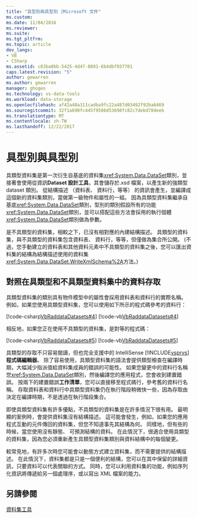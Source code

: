 ```yaml
---
title: "具型別與具型別 |Microsoft 文件"
ms.custom: 
ms.date: 11/04/2016
ms.reviewer: 
ms.suite: 
ms.tgt_pltfrm: 
ms.topic: article
dev_langs:
- VB
- CSharp
ms.assetid: c83ba0bb-5425-4d47-8891-6b4dbf937701
caps.latest.revision: "5"
author: gewarren
ms.author: gewarren
manager: ghogen
ms.technology: vs-data-tools
ms.workload: data-storage
ms.openlocfilehash: af42a48a311cadba9fc22a487d03492f92ba6469
ms.sourcegitcommit: 32f1a690fc445f9586d53698fc82c7debd784eeb
ms.translationtype: MT
ms.contentlocale: zh-TW
ms.lasthandoff: 12/22/2017
---
```

# <a name="typed-vs-untyped-datasets"></a>具型別與具型別
具類型資料集是第一次衍生自基底的資料集<xref:System.Data.DataSet>類別，並接著會使用從資訊**Dataset 設計工具**，其會儲存於.xsd 檔案，以產生新的強類型 dataset 類別。 從結構描述 （資料表、 資料行，等等） 的資訊會產生，並編譯成這個新的資料集類別，當做第一級物件和屬性的一組。 因為具類型資料集繼承自基底<xref:System.Data.DataSet>類別，型別的類別假設所有的功能<xref:System.Data.DataSet>類別，並可以搭配這些方法會採用的執行個體<xref:System.Data.DataSet>類別做為參數。  
  
 是不具類型的資料集，相較之下，已沒有相對應的內建結構描述。 具類型的資料集，與不具類型的資料集包含資料表、 資料行，等等，但僅做為集合所公開。 (不過，您手動建立的資料表和其他資料元素中不具類型的資料集之後，您可以匯出資料集的結構為結構描述使用的資料集<xref:System.Data.DataSet.WriteXmlSchema%2A>方法。)  
  
## <a name="contrasting-data-access-in-typed-and-untyped-datasets"></a>對照在具類型和不具類型資料集中的資料存取  
 具類型資料集的類別具有物件模型中的屬性會採用資料表和資料行的實際名稱。 例如，如果您使用具類型資料集，您可以使用如下所示的程式碼參考的資料行：  
  
 [!code-csharp[VbRaddataDatasets#4](../data-tools/codesnippet/CSharp/typed-vs-untyped-datasets_1.cs)]
 [!code-vb[VbRaddataDatasets#4](../data-tools/codesnippet/VisualBasic/typed-vs-untyped-datasets_1.vb)]  
  
 相反地，如果您正在使用不具類型的資料集，是對等的程式碼：  
  
 [!code-csharp[VbRaddataDatasets#5](../data-tools/codesnippet/CSharp/typed-vs-untyped-datasets_2.cs)]
 [!code-vb[VbRaddataDatasets#5](../data-tools/codesnippet/VisualBasic/typed-vs-untyped-datasets_2.vb)]  
  
 具類型的存取不只容易閱讀，但也完全支援中的 IntelliSense [!INCLUDE[vsprvs](../code-quality/includes/vsprvs_md.md)] **程式碼編輯器**。 除了容易使用，具類型資料集的語法會提供類型檢查在編譯時期，大幅減少指派值給資料集成員的錯誤的可能性。 如果您變更中的資料行名稱您<xref:System.Data.DataSet>類別，然後編譯您的應用程式，您會收到建置錯誤。 按兩下的建置錯誤**工作清單**，您可以直接移至程式碼行，參考舊的資料行名稱。 存取資料表和資料行中具類型資料集仍在執行階段稍微快一些，因為存取由決定在編譯時期，不是透過在執行階段集合。  
  
 即使具類型資料集有許多優點，不具類型的資料集是在許多情況下很有用。 最明顯的案例時，會提供資料集沒有結構描述。 這可能會發生，例如，如果您的應用程式互動的元件傳回的資料集，但您不知道事先其結構為何。 同樣地，但有些的時候，當您使用沒有靜態、 可預測結構的資料。 在此情況下，很適合使用具類型的資料集，因為您必須重新產生具類型資料集類別與資料結構中的每個變更。  
  
 較常見地，有許多次時您可能會以動態方式建立資料集，而不需要提供的結構描述。 在此情況下，資料集都是只是一個便利的結構，您可以在其中保留的詳細資訊，只要資料可以代表關聯的方式。 同時，您可以利用資料集的功能，例如序列化資訊將傳遞給另一個處理序，或以寫出 XML 檔案的能力。

## <a name="see-also"></a>另請參閱
[資料集工具](../data-tools/dataset-tools-in-visual-studio.md)
